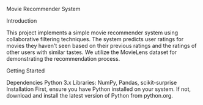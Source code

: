 Movie Recommender System

Introduction

This project implements a simple movie recommender system using collaborative filtering techniques. The system predicts user ratings for movies they haven't seen based on their previous ratings and the ratings of other users with similar tastes. We utilize the MovieLens dataset for demonstrating the recommendation process.

Getting Started

Dependencies
Python 3.x
Libraries: NumPy, Pandas, scikit-surprise
Installation
First, ensure you have Python installed on your system. If not, download and install the latest version of Python from python.org.
